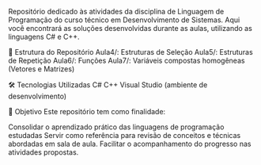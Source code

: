 Repositório dedicado às atividades da disciplina de Linguagem de Programação do curso técnico em Desenvolvimento de Sistemas. Aqui você encontrará as soluções desenvolvidas durante as aulas, utilizando as linguagens C# e C++.

📁 Estrutura do Repositório
Aula4/: Estruturas de Seleção
Aula5/: Estruturas de Repetição
Aula6/: Funções
Aula7/: Variáveis compostas homogêneas (Vetores e Matrizes)


🛠️ Tecnologias Utilizadas
C#
C++
Visual Studio (ambiente de desenvolvimento)


🎯 Objetivo
Este repositório tem como finalidade:

Consolidar o aprendizado prático das linguagens de programação estudadas
Servir como referência para revisão de conceitos e técnicas abordadas em sala de aula.
Facilitar o acompanhamento do progresso nas atividades propostas.



